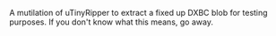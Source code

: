 A mutilation of uTinyRipper to extract a fixed up DXBC blob for testing purposes.
If you don't know what this means, go away.
